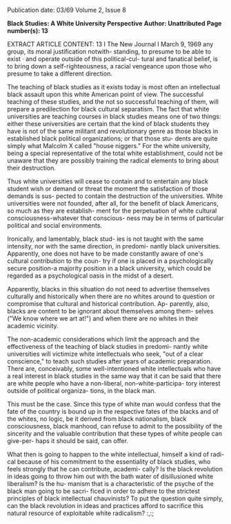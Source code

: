 Publication date: 03/69
Volume 2, Issue 8

**Black Studies: A White University Perspective**
**Author:  Unattributed**
**Page number(s): 13**

EXTRACT ARTICLE CONTENT:
13 I The New Journal I March 9, 1969 
any group, its moral justification notwith-
standing, to presume to be able to exist 
· 
and operate outside of this political-cul-
tural and fanatical belief, is to bring down 
a self-righteousness, a racial vengeance 
upon those who presume to take a different 
direction. 

The teaching of black studies as it exists 
today is most often an intellectual black 
assault upon this white American point 
of view. The successful teaching of these 
studies, and the not so successful teaching 
of them, will prepare a predilection for 
black cultural separatism. The fact that 
white universities are teaching courses in 
black studies means one of two things: 
either these universities are certain that 
the kind of black students they have is not 
of the same militant and revolutionary 
genre as those blacks in established black 
political organizations; or that those stu-
dents are quite simply what Malcolm X 
called "house niggers." For the white 
university, being a special representative 
of the total white establishment, could not 
be unaware that they are possibly training 
the radical elements to bring about their 
destruction. 

Thus white universities will cease to 
contain and to entertain any black student 
wish or demand or threat the moment the 
satisfaction of those demands is sus-
pected to contain the destruction of the 
universities. White universities were not 
founded, after all, for the benefit of black 
Americans, so much as they are establish-
ment for the perpetuation of white cultural 
consciousness-whatever that conscious-
ness may be in terms of particular political 
and social environments. 

Ironically, and lamentably, black stud-
ies is not taught with the same intensity, 
nor with the same direction, in predomi-
nantly black universities. Apparently, one 
does not have to be made constantly aware 
of one's cultural contribution to the coun-
try if one is placed in a psychologically 
secure position-a majority position in a 
black university, which could be regarded 
as a psychological oasis in the midst of a 
desert. 

Apparently, blacks in this situation do 
not need to advertise themselves culturally 
and historically when there are no whites 
around to question or compromise that 
cultural and historical contribution. Ap-
parently, also, blacks are content to be 
ignorant about themselves among them-
selves ("We know where we art at!") and 
when there are no whites in their academic 
vicinity. 

The non-academic considerations which 
limit the approach and the effectiveness of 
the teaching of black studies in predomi-
nantly white universities will victimize 
white intellectuals who seek, "out of a 
clear conscience," to teach such studies 
after years of academic preparation. There 
are, conceivably, some well-intentioned 
white intellectuals who have a real interest 
in black studies in the same way that it 
can be said that there are white people who 
have a non-liberal, non-white-participa-
tory interest outside of political organiza-
tions, in the black man. 

This must be the case. Since this type of 
white man would confess that the fate of 
the country is bound up in the respective 
fates of the blacks and of the whites, no 
logic, be it derived from black nationalism, 
black consciousness, black manhood, can 
refuse to admit to the possibility of the 
sincerity and the valuable contribution that 
these types of white people can give-per-
haps it should be said, can offer. 

What then is going to happen to the 
white intellectual, himself a kind of radi-
cal because of his commitment to the 
essentiality of black studies, who feels 
strongly that he can contribute, academi-
cally? Is the black revolution in ideas going 
to throw him out with the bath water of 
disillusioned white liberalism? Is the hu-
manism that is a characteristic of the 
psyche of the black man going to be sacri-
ficed in order to adhere to the strictest 
principles of black intellectual chauvinists? 
To put the question quite simply, can the 
black revolution in ideas and practices 
afford to sacrifice this natural resource of 
exploitable white radicalism? :,:;